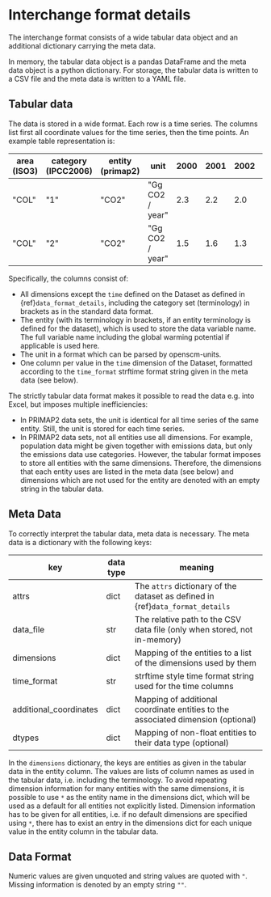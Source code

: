 # Interchange format details

The interchange format consists of a wide tabular data object and an additional
dictionary carrying the meta data.

In memory, the tabular data object is a pandas DataFrame and the meta data object
is a python dictionary.
For storage, the tabular data is written to a CSV file and the meta data is written
to a YAML file.

## Tabular data

The data is stored in a wide format.
Each row is a time series.
The columns list first all coordinate values for the time series, then the time points.
An example table representation is:

| area (ISO3) | category (IPCC2006) | entity (primap2) | unit            | 2000 | 2001 | 2002 | 2003 |
|-------------|---------------------|------------------|-----------------|------|------|------|------|
| "COL"       | "1"                 | "CO2"            | "Gg CO2 / year" | 2.3  | 2.2  | 2.0  | 1.9  |
| "COL"       | "2"                 | "CO2"            | "Gg CO2 / year" | 1.5  | 1.6  | 1.3  | 1.2  |

Specifically, the columns consist of:

- All dimensions except the `time` defined on the Dataset as defined in
  {ref}`data_format_details`,
  including the category set (terminology) in brackets as in the standard data format.
- The entity (with its terminology in brackets, if an entity terminology is defined
  for the dataset), which is used to store the data variable name. The full variable
  name including the global warming potential if applicable is used here.
- The unit in a format which can be parsed by openscm-units.
- One column per value in the `time` dimension of the Dataset, formatted according
  to the `time_format` strftime format string given in the meta data (see below).

The strictly tabular data format makes it possible to read the data e.g. into Excel,
but imposes multiple inefficiencies:

- In PRIMAP2 data sets, the unit is identical for all time series of the same entity.
  Still, the unit is stored for each time series.
- In PRIMAP2 data sets, not all entities use all dimensions. For example, population
  data might be given together with emissions data, but only the emissions data use
  categories. However, the tabular format imposes to store all entities with the same
  dimensions. Therefore, the dimensions that each entity uses are listed in the
  meta data (see below) and dimensions which are not used for the entity are denoted
  with an empty string in the tabular data.

## Meta Data

To correctly interpret the tabular data, meta data is necessary.
The meta data is a dictionary with the following keys:

| key                    | data type | meaning                                                                          |
|------------------------|-----------|----------------------------------------------------------------------------------|
| attrs                  | dict      | The `attrs` dictionary of the dataset as defined in {ref}`data_format_details`   |
| data_file              | str       | The relative path to the CSV data file (only when stored, not in-memory)         |
| dimensions             | dict      | Mapping of the entities to a list of the dimensions used by them                 |
| time_format            | str       | strftime style time format string used for the time columns                      |
| additional_coordinates | dict      | Mapping of additional coordinate entities to the associated dimension (optional) |
| dtypes                 | dict      | Mapping of non-float entities to their data type (optional)                      |

In the `dimensions` dictionary, the keys are entities as given in the tabular data in
the entity column. The values are lists of column names as used in the tabular data,
i.e. including the terminology.
To avoid repeating dimension information for many entities with the same dimensions,
it is possible to use `*` as the entity name in the dimensions dict, which will be used
as a default for all entities not explicitly listed.
Dimension information has to be given for all entities, i.e. if no default dimensions
are specified using `*`, there has to exist an entry in the dimensions dict for each
unique value in the entity column in the tabular data.

## Data Format

Numeric values are given unquoted and string values are quoted with `"`.
Missing information is denoted by an empty string `""`.
